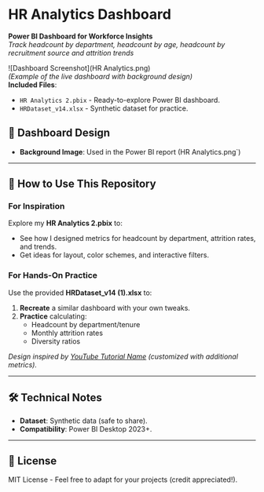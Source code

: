 # HR Analytics Dashboard 
**Power BI Dashboard for Workforce Insights**  
*Track headcount by department, headcount by age, headcount by recruitment source and attrition trends*  

![Dashboard Screenshot](HR Analytics.png)  
*(Example of the live dashboard with background design)*  
**Included Files**:  
- `HR Analytics 2.pbix` - Ready-to-explore Power BI dashboard.  
- `HRDataset_v14.xlsx` - Synthetic dataset for practice.
  
## 🎨 **Dashboard Design**  
- **Background Image**: Used in the Power BI report (HR Analytics.png`)


---

## 📂 How to Use This Repository  

### For Inspiration  
Explore my **HR Analytics 2.pbix** to:  
- See how I designed metrics for headcount by department, attrition rates, and trends.  
- Get ideas for layout, color schemes, and interactive filters.  

### For Hands-On Practice  
Use the provided **HRDataset_v14 (1).xlsx** to:  
1. **Recreate** a similar dashboard with your own tweaks.  
2. **Practice** calculating:  
   - Headcount by department/tenure  
   - Monthly attrition rates  
   - Diversity ratios  

*Design inspired by [YouTube Tutorial Name](https://youtube.com/...) (customized with additional metrics).*  

---

## 🛠️ Technical Notes  
- **Dataset**: Synthetic data (safe to share).  
- **Compatibility**: Power BI Desktop 2023+.  

---

## 📜 License  
MIT License - Feel free to adapt for your projects (credit appreciated!).  
